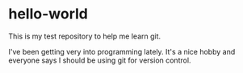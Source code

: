 # hello-world
This is my test repository to help me learn git.

I've been getting very into programming lately.
It's a nice hobby and everyone says I should be using git for version control.
